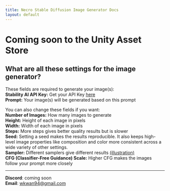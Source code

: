 ```yaml
---
title: Necro Stable Diffusion Image Generator Docs
layout: default
---
```


# Coming soon to the Unity Asset Store

## What are all these settings for the image generator?

These fields are required to generate your image(s):  
**Stability AI API Key:** Get your API Key [here](https://beta.dreamstudio.ai/membership?tab=apiKeys)  
**Prompt:** Your image(s) will be generated based on this prompt  

You can also change these fields if you want:  
**Number of Images:** How many images to generate  	
**Height:** Height of each image in pixels    
**Width:** Width of each image in pixels  
**Steps:** More steps gives better quality results but is slower  
**Seed:** Setting a seed makes the results reproducible. It also keeps high-level image properties like composition and color more consistent across a wide variety of other settings.  
**Sampler:** Different samplers give different results [(illustration)](https://external-preview.redd.it/6TcOaPWKlFiV9riDD4sak6UfI_E_tFBKyn65GodoC5A.jpg?auto=webp&s=e25810e0dbfe63857584375d299f8f5cfebb98d8)  
**CFG (Classifier-Free Guidance) Scale:** Higher CFG makes the images follow your prompt more closely  

---  
**Discord**: coming soon  
**Email**: wkwan94@gmail.com  
